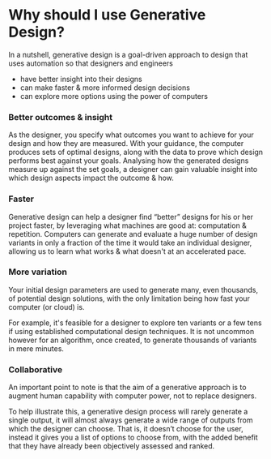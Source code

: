 # Why should I use Generative Design?

In a nutshell, generative design is a goal-driven approach to design that uses automation so that designers and engineers
* have better insight into their designs
* can make faster & more informed design decisions 
* can explore more options using the power of computers


### Better outcomes & insight
As the designer, you specify what outcomes you want to achieve for your design and how they are measured. With your guidance, the computer produces sets of optimal designs, along with the data to prove which design performs best against your goals. Analysing how the generated designs measure up against the set goals, a designer can gain valuable insight into which design aspects impact the outcome & how.

### Faster
Generative design can help a designer find “better” designs for his or her project faster, by leveraging what machines are good at: computation & repetition. Computers can generate and evaluate a huge number of design variants in only a fraction of the time it would take an individual designer, allowing us to learn what works & what doesn't at an accelerated pace.

### More variation
Your initial design parameters are used to generate many, even thousands, of potential design solutions, with the only limitation being how fast your computer (or cloud) is.

For example, it's feasible for a designer to explore ten variants or a few tens if using established computational design techniques. It is not uncommon however for an algorithm, once created, to generate thousands of variants in mere minutes.

### Collaborative
An important point to note is that the aim of a generative approach is to augment human capability with computer power, not to replace designers.

To help illustrate this, a generative design process will rarely generate a single output, it will almost always generate a wide range of outputs from which the designer can choose. That is, it doesn’t choose for the user, instead it gives you a list of options to choose from, with the added benefit that they have already been objectively assessed and ranked.  
